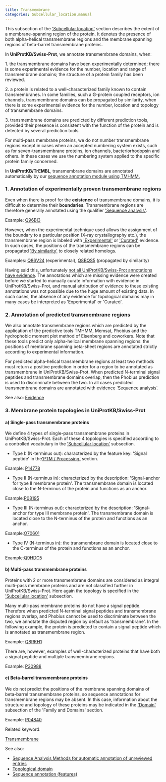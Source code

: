 ```yaml
---
title: Transmembrane
categories: Subcellular_location,manual
---
```


This subsection of the ['Subcellular location'](http://www.uniprot.org/help/subcellular%5Flocation%5Fsection) section describes the extent of a membrane-spanning region of the protein. It denotes the presence of both alpha-helical transmembrane regions and the membrane spanning regions of beta-barrel transmembrane proteins.

In **UniProtKB/Swiss-Prot**, we annotate transmembrane domains, when:

1\. the transmembrane domains have been experimentally determined; there is some experimental evidence for the number, location and range of transmembrane domains; the structure of a protein family has been reviewed.

2\. a protein is related to a well-characterized family known to contain transmembranes. In some families, such a G-protein coupled receptors, ion channels, transmembrane domains can be propagated by similarity, when there is some experimental evidence for the number, location and topology of transmembrane domains.

3\. transmembrane domains are predicted by different prediction tools, provided their presence is consistent with the function of the protein and is detected by several prediction tools.

For multi-pass membrane proteins, we do not number transmembrane regions except in cases when an accepted numbering system exists, such as for seven-transmembrane proteins, ion channels, bacteriorhodopsin and others. In these cases we use the numbering system applied to the specific protein family concerned.

In **UniProtKB/TrEMBL**, transmembrane domains are annotated automatically by our [sequence annotation module using TMHMM.](http://www.uniprot.org/help/sam)

### 1\. Annotation of experimentally proven transmembrane regions

Even when there is proof for the **existence** of transmembrane domains, it is difficult to determine their **boundaries**. Transmembrane regions are therefore generally annotated using the qualifier ['Sequence analysis'](http://www.uniprot.org/help/evidences#ECO:0000255).

Example: [Q96BI3](http://www.uniprot.org/uniprot/Q96BI3#subcellular_location)

However, when the experimental technique used allows the assignment of the boundary to a particular position (X-ray crystallography etc.), the transmembrane region is labeled with ['Experimental'](http://www.uniprot.org/help/evidences#ECO:0000269) or ['Curated'](http://www.uniprot.org/help/evidences#ECO:0000305) evidence. In such cases, the positions of the transmembrane regions can be propagated ['By similarity'](http://www.uniprot.org/help/evidences#ECO:0000250) to closely related homologs.

Examples: [Q86V24](http://www.uniprot.org/uniprot/Q86V24#subcellular_location) (experimental), [Q8BQS5](http://www.uniprot.org/uniprot/Q8BQS5#subcellular_location) (propagated by similarity)

Having said this, unfortunately [not all UniProtKB/Swiss-Prot annotations have evidence](http://www.uniprot.org/help/evidence%5Fin%5Fswissprot). The annotations which are missing evidence were created before we started to manually curate information with evidence in UniProtKB/Swiss-Prot, and manual attribution of evidence to these existing annotations was not possible due to the huge amount of existing data. In such cases, the absence of any evidence for topological domains may in many cases be interpreted as 'Experimental' or 'Curated'.

### 2\. Annotation of predicted transmembrane regions

We also annotate transmembrane regions which are predicted by the application of the predictive tools TMHMM, Memsat, Phobius and the hydrophobic moment plot method of Eisenberg and coworkers. Note that these tools predict only alpha-helical membrane spanning regions: the positions of membrane spanning beta-sheet regions are annotated strictly according to experimental information.

For predicted alpha-helical transmembrane regions at least two methods must return a positive prediction in order for a region to be annotated as transmembrane in UniProtKB/Swiss-Prot. When predicted N-terminal signal peptides and transmembrane domains overlap, then the Phobius prediction is used to discriminate between the two. In all cases predicted transmembrane domains are annotated with evidence ['Sequence analysis'](http://www.uniprot.org/help/evidences#ECO:0000255).

See also: [Evidence](http://www.uniprot.org/manual/evidences)

### 3\. Membrane protein topologies in UniProtKB/Swiss-Prot

#### a) Single-pass transmembrane proteins

We define 4 types of single-pass transmembrane proteins in UniProtKB/Swiss-Prot. Each of these 4 topologies is specified according to a controlled vocabulary in the ['Subcellular location'](http://www.uniprot.org/manual/subcellular_location_section) subsection.

- Type I: (N-terminus out): characterized by the feature key: 'Signal peptide' in the['PTM / Processing'](http://www.uniprot.org/help/ptm%5Fprocessing%5Fsection) section.



Example: [P14778](http://www.uniprot.org/uniprot/P14778#subcellular_location)

- Type II (N-terminus in): characterized by the description: 'Signal-anchor for type II membrane protein'. The transmembrane domain is located close to the N-terminus of the protein and functions as an anchor.



Example:[P08195](http://www.uniprot.org/uniprot/P08195#subcellular_location)

- Type III (N-terminus out): characterized by the description: 'Signal-anchor for type III membrane protein'. The transmembrane domain is located close to the N-terminus of the protein and functions as an anchor.



Example:[O70601](http://www.uniprot.org/uniprot/O70601#subcellular_location)

- Type IV (N-terminus in): the transmembrane domain is located close to the C-terminus of the protein and functions as an anchor.



Example:[Q9HDC5](http://www.uniprot.org/uniprot/Q9HDC5#subcellular_location)

#### b) Multi-pass transmembrane proteins

Proteins with 2 or more transmembrane domains are considered as integral multi-pass membrane proteins and are not classified further in UniProtKB/Swiss-Prot. Here again the topology is specified in the ['Subcellular location'](http://www.uniprot.org/manual/subcellular_location_section) subsection.

Many multi-pass membrane proteins do not have a signal peptide. Therefore when predicted N-terminal signal peptides and transmembrane regions overlap, and Phobius cannot be used to discriminate between the two, we annotate the disputed region by default as 'transmembrane'. In the following example, the protein is predicted to contain a signal peptide which is annotated as transmembrane region.

Example: [Q8RKH1](http://www.uniprot.org/uniprot/Q8RKH1#subcellular%5Flocation)

There are, however, examples of well-characterized proteins that have both a signal peptide and multiple transmembrane regions.

Example: [P30988](http://www.uniprot.org/uniprot/P30988#subcellular%5Flocation)

#### c) Beta-barrel transmembrane proteins

We do not predict the positions of the membrane spanning domains of beta-barrel transmembrane proteins, so sequence annotations for transmembrane regions may be absent. In this case, information about the structure and topology of these proteins may be indicated in the ['Domain'](http://www.uniprot.org/manual/domain_cc) subsection of the 'Family and Domains' section.

Example: [P04840](http://www.uniprot.org/uniprot/P04840#family_and_domains)

Related keyword:

[Transmembrane](http://www.uniprot.org/keywords/812)

See also:

- [Sequence Analysis Methods for automatic annotation of unreviewed entries](http://www.uniprot.org/help/sam)
- [Topological domain](http://www.uniprot.org/manual/topo%5Fdom)
- [Sequence annotation (features)](http://www.uniprot.org/help/sequence%5Fannotation)